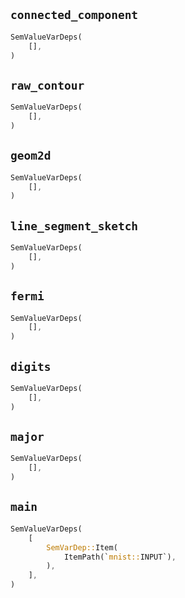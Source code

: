 ## `connected_component`

```rust
SemValueVarDeps(
    [],
)
```

## `raw_contour`

```rust
SemValueVarDeps(
    [],
)
```

## `geom2d`

```rust
SemValueVarDeps(
    [],
)
```

## `line_segment_sketch`

```rust
SemValueVarDeps(
    [],
)
```

## `fermi`

```rust
SemValueVarDeps(
    [],
)
```

## `digits`

```rust
SemValueVarDeps(
    [],
)
```

## `major`

```rust
SemValueVarDeps(
    [],
)
```

## `main`

```rust
SemValueVarDeps(
    [
        SemVarDep::Item(
            ItemPath(`mnist::INPUT`),
        ),
    ],
)
```
